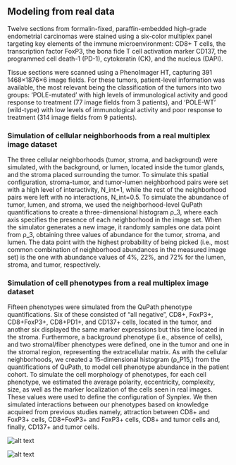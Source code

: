 ## Modeling from real data

Twelve sections from formalin-fixed, paraffin-embedded high-grade endometrial carcinomas were stained using a six-color multiplex panel targeting key elements of the immune microenvironment: CD8+ T cells, the transcription factor FoxP3, the bona fide T cell activation marker CD137, the programmed cell death-1 (PD-1), cytokeratin (CK), and the nucleus (DAPI). 

Tissue sections were scanned using a PhenoImager HT, capturing 391 1468×1876×6 image fields. For these tumors, patient-level information was available, the most relevant being the classification of the tumors into two groups: ‘POLE-mutated’ with high levels of immunological activity and good response to treatment (77 image fields from 3 patients), and ‘POLE-WT’ (wild-type) with low levels of immunological activity and poor response to treatment (314 image fields from 9 patients).

### Simulation of cellular neighborhoods from a real multiplex image dataset
The three cellular neighborhoods (tumor, stroma, and background) were simulated, with the background, or lumen, located inside the tumor glands, and the stroma placed surrounding the tumor. 
To simulate this spatial configuration, stroma-tumor, and tumor-lumen neighborhood pairs were set with a high level of interactivity, N_int=1, while the rest of the neighborhood pairs were left with no interactions, N_int=0.5. 
To simulate the abundance of tumor, lumen, and stroma, we used the neighborhood-level QuPath quantifications to create a three-dimensional histogram ρ_3, where each axis specifies the presence of each neighborhood in the image set. 
When the simulator generates a new image, it randomly samples one data point from ρ_3, obtaining three values of abundance for the tumor, stroma, and lumen. 
The data point with the highest probability of being picked (i.e., most common combination of neighborhood abundances in the measured image set) is the one with abundance values of 4%, 22%, and 72% for the lumen, stroma, and tumor, respectively. 

### Simulation of cell phenotypes from a real multiplex image dataset
Fifteen phenotypes were simulated from the QuPath phenotype quantifications. Six of these consisted of “all negative”, CD8+, FoxP3+, CD8+FoxP3+, CD8+PD1+, and CD137+ cells, located in the tumor, and another six displayed the same marker expressions but this time located in the stroma. 
Furthermore, a background phenotype (i.e., absence of cells), and two stromal/fiber phenotypes were defined, one in the tumor and one in the stromal region, representing the extracellular matrix. 
As with the cellular neighborhoods, we created a 15-dimensional histogram (ρ_P15,) from the quantifications of QuPath, to model cell phenotype abundance in the patient cohort. 
To simulate the cell morphology of phenotypes, for each cell phenotype, we estimated the average polarity, eccentricity, complexity, size, as well as the marker localization of the cells seen in real images. 
These values were used to define the configuration of Synplex. We then simulated interactions between our phenotypes based on knowledge acquired from previous studies namely, attraction between CD8+ and FoxP3+ cells, CD8+FoxP3+ and FoxP3+ cells, CD8+ and tumor cells and, finally, CD137+ and tumor cells.

![alt text](https://github.com/djimenezsanchez/Synplex/blob/main/supplfig.jpg)

![alt text](https://github.com/djimenezsanchez/Synplex/blob/main/suppltab.jpg)
